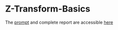 # Z-Transform-Basics
The [prompt](https://github.com/mehhdiii/Z-Transform-Basics/blob/main/Prompt.pdf) and complete report are accessible [here](https://github.com/mehhdiii/Z-Transform-Basics/blob/main/Report.pdf)
